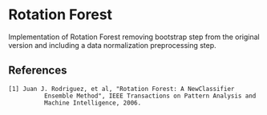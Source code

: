 Rotation Forest
====================

Implementation of Rotation Forest removing bootstrap step from the original version and including a data normalization preprocessing step.

References
----------
```
[1] Juan J. Rodriguez, et al, "Rotation Forest: A NewClassifier 
          Ensemble Method", IEEE Transactions on Pattern Analysis and
          Machine Intelligence, 2006.
```

